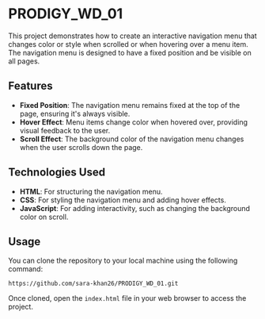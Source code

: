 # PRODIGY_WD_01
This project demonstrates how to create an interactive navigation menu that changes color or style when scrolled or when hovering over a menu item. The navigation menu is designed to have a fixed position and be visible on all pages.

## Features

- **Fixed Position**: The navigation menu remains fixed at the top of the page, ensuring it's always visible.
- **Hover Effect**: Menu items change color when hovered over, providing visual feedback to the user.
- **Scroll Effect**: The background color of the navigation menu changes when the user scrolls down the page.

## Technologies Used

- **HTML**: For structuring the navigation menu.
- **CSS**: For styling the navigation menu and adding hover effects.
- **JavaScript**: For adding interactivity, such as changing the background color on scroll.

## Usage

You can clone the repository to your local machine using the following command:

```
https://github.com/sara-khan26/PRODIGY_WD_01.git
```

Once cloned, open the `index.html` file in your web browser to access the project.

